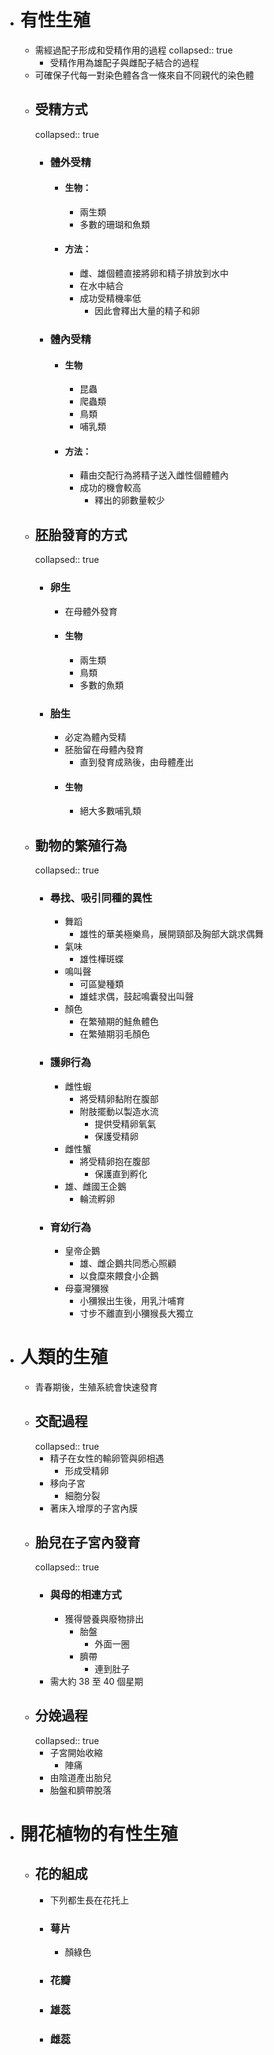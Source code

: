 - # 有性生殖
	- 需經過配子形成和受精作用的過程
	  collapsed:: true
		- 受精作用為雄配子與雌配子結合的過程
	- 可確保子代每一對染色體各含一條來自不同親代的染色體
	- ## 受精方式
	  collapsed:: true
		- ### 體外受精
			- #### 生物：
				- 兩生類
				- 多數的珊瑚和魚類
			- #### 方法：
				- 雌、雄個體直接將卵和精子排放到水中
				- 在水中結合
				- 成功受精機率低
					- 因此會釋出大量的精子和卵
		- ### 體內受精
			- #### 生物
				- 昆蟲
				- 爬蟲類
				- 鳥類
				- 哺乳類
			- #### 方法：
				- 藉由交配行為將精子送入雌性個體體內
				- 成功的機會較高
					- 釋出的卵數量較少
	- ## 胚胎發育的方式
	  collapsed:: true
		- ### 卵生
			- 在母體外發育
			- #### 生物
				- 兩生類
				- 鳥類
				- 多數的魚類
		- ### 胎生
			- 必定為體內受精
			- 胚胎留在母體內發育
				- 直到發育成熟後，由母體產出
			- #### 生物
				- 絕大多數哺乳類
	- ## 動物的繁殖行為
	  collapsed:: true
		- ### 尋找、吸引同種的異性
			- 舞蹈
				- 雄性的華美極樂鳥，展開頸部及胸部大跳求偶舞
			- 氣味
				- 雄性樺斑蝶
			- 鳴叫聲
				- 可區變種類
				- 雄蛙求偶，鼓起鳴囊發出叫聲
			- 顏色
				- 在繁殖期的鮭魚體色
				- 在繁殖期羽毛顏色
		- ### 護卵行為
			- 雌性蝦
				- 將受精卵黏附在腹部
				- 附肢擺動以製造水流
					- 提供受精卵氧氣
					- 保護受精卵
			- 雌性蟹
				- 將受精卵抱在腹部
					- 保護直到孵化
			- 雄、雌國王企鵝
				- 輪流孵卵
		- ### 育幼行為
			- 皇帝企鵝
				- 雄、雌企鵝共同悉心照顧
				- 以食糜來餵食小企鵝
			- 母臺灣獼猴
				- 小獼猴出生後，用乳汁哺育
				- 寸步不離直到小獼猴長大獨立
- # 人類的生殖
	- 青春期後，生殖系統會快速發育
	- ## 交配過程
	  collapsed:: true
		- 精子在女性的輸卵管與卵相遇
			- 形成受精卵
		- 移向子宮
			- 細胞分裂
		- 著床入增厚的子宮內膜
	- ## 胎兒在子宮內發育
	  collapsed:: true
		- ### 與母的相連方式
			- 獲得營養與廢物排出
				- 胎盤
					- 外面一圈
				- 臍帶
					- 連到肚子
		- 需大約 38 至 40 個星期
	- ## 分娩過程
	  collapsed:: true
		- 子宮開始收縮
			- 陣痛
		- 由陰道產出胎兒
		- 胎盤和臍帶脫落
- # 開花植物的有性生殖
	- ## 花的組成
		- 下列都生長在花托上
		- ### 萼片
			- 顏綠色
		- ### 花瓣
		- ### 雄蕊
		- ### 雌蕊